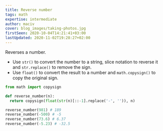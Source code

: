 ```yaml
---
title: Reverse number
tags: math
expertise: intermediate
author: maciv
cover: blog_images/taking-photos.jpg
firstSeen: 2020-10-04T14:21:41+03:00
lastUpdated: 2020-11-02T19:28:27+02:00
---
```


Reverses a number.

- Use `str()` to convert the number to a string, slice notation to reverse it and `str.replace()` to remove the sign.
- Use `float()` to convert the result to a number and `math.copysign()` to copy the original sign.

```py
from math import copysign

def reverse_number(n):
  return copysign(float(str(n)[::-1].replace('-', '')), n)
```

```py
reverse_number(981) # 189
reverse_number(-500) # -5
reverse_number(73.6) # 6.37
reverse_number(-5.23) # -32.5
```
